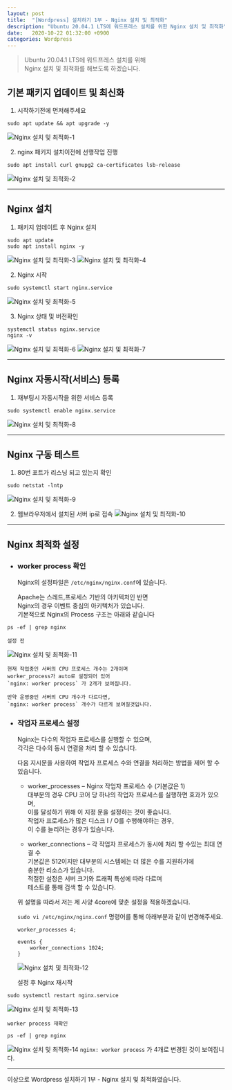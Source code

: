 ```yaml
---
layout: post
title:  "[Wordpress] 설치하기 1부 - Nginx 설치 및 최적화"
description: "Ubuntu 20.04.1 LTS에 워드프레스 설치를 위한 Nginx 설치 및 최적화"
date:   2020-10-22 01:32:00 +0900
categories: Wordpress
---
```

>Ubuntu 20.04.1 LTS에 워드프레스 설치를 위해  
>Nginx 설치 및 최적화를 해보도록 하겠습니다.

## 기본 패키지 업데이트 및 최신화

1. 시작하기전에 먼저해주세요
```
sudo apt update && apt upgrade -y
```
![Nginx 설치 및 최적화-1](/assets/images/2020-10-22/nginx-installation-and-optimization-1.png)

2. nginx 패키지 설치이전에 선행작업 진행  
```
sudo apt install curl gnupg2 ca-certificates lsb-release
```
![Nginx 설치 및 최적화-2](/assets/images/2020-10-22/nginx-installation-and-optimization-2.png)

--- 

## Nginx 설치
1. 패키지 업데이트 후 Nginx 설치  
```
sudo apt update
sudo apt install nginx -y
```
![Nginx 설치 및 최적화-3](/assets/images/2020-10-22/nginx-installation-and-optimization-3.png)
![Nginx 설치 및 최적화-4](/assets/images/2020-10-22/nginx-installation-and-optimization-4.png)

2. Nginx 시작
```
sudo systemctl start nginx.service
```
![Nginx 설치 및 최적화-5](/assets/images/2020-10-22/nginx-installation-and-optimization-5.png)

3. Nginx 상태 및 버전확인
```
systemctl status nginx.service
nginx -v
```
![Nginx 설치 및 최적화-6](/assets/images/2020-10-22/nginx-installation-and-optimization-6.png)
![Nginx 설치 및 최적화-7](/assets/images/2020-10-22/nginx-installation-and-optimization-7.png)

---

## Nginx 자동시작(서비스) 등록
1. 재부팅시 자동시작을 위한 서비스 등록  
```
sudo systemctl enable nginx.service
```
![Nginx 설치 및 최적화-8](/assets/images/2020-10-22/nginx-installation-and-optimization-8.png)

---

## Nginx 구동 테스트
1. 80번 포트가 리스닝 되고 있는지 확인  
```
sudo netstat -lntp
```
![Nginx 설치 및 최적화-9](/assets/images/2020-10-22/nginx-installation-and-optimization-9.png)

2. 웹브라우저에서 설치된 서버 ip로 접속
![Nginx 설치 및 최적화-10](/assets/images/2020-10-22/nginx-installation-and-optimization-10.png)

---

## Nginx 최적화 설정
* ### worker process 확인
    Nginx의 설정파일은 `/etc/nginx/nginx.conf`에 있습니다.  

    Apache는 스레드,프로세스 기반의 아키텍처인 반면  
    Nginx의 경우 이벤트 중심의 아키텍처가 있습니다.  
    기본적으로 Nginx의 Process 구조는 아래와 같습니다
```
ps -ef | grep nginx
```

    설정 전
![Nginx 설치 및 최적화-11](/assets/images/2020-10-22/nginx-installation-and-optimization-11.png)

    현재 작업중인 서버의 CPU 프로세스 개수는 2개이며  
    worker_process가 auto로 설정되어 있어  
    `nginx: worker process` 가 2개가 보여집니다.

    만약 운영중인 서버의 CPU 개수가 다르다면,  
    `nginx: worker process` 개수가 다르게 보여질것입니다.


* ### 작업자 프로세스 설정
    Nginx는 다수의 작업자 프로세스를 실행할 수 있으며,  
    각각은 다수의 동시 연결을 처리 할 수 ​​있습니다.

    다음 지시문을 사용하여 작업자 프로세스 수와 연결을 처리하는 방법을 제어 할 수 있습니다.

    * worker_processes – Nginx 작업자 프로세스 수 (기본값은 1)  
        대부분의 경우 CPU 코어 당 하나의 작업자 프로세스를 실행하면 효과가 있으며,  
        이를 달성하기 위해 이 지정 문을 설정하는 것이 좋습니다.  
        작업자 프로세스가 많은 디스크 I / O를 수행해야하는 경우,  
        이 수를 늘리려는 경우가 있습니다.

    * worker_connections – 각 작업자 프로세스가 동시에 처리 할 수있는 최대 연결 수  
        기본값은 512이지만 대부분의 시스템에는 더 많은 수를 지원하기에  
        충분한 리소스가 있습니다.  
        적절한 설정은 서버 크기와 트래픽 특성에 따라 다르며  
        테스트를 통해 검색 할 수 있습니다.  

    위 설명을 따라서 저는 제 사양 4core에 맞춘 설정을 적용하겠습니다.

    `sudo vi /etc/nginx/nginx.conf` 명령어를 통해 아래부분과 같이 변경해주세요.   
    ```
    worker_processes 4;

    events {
        worker_connections 1024;
    }
    ```
    ![Nginx 설치 및 최적화-12](/assets/images/2020-10-22/nginx-installation-and-optimization-12.png)

    설정 후 Nginx 재시작
```
sudo systemctl restart nginx.service
```
![Nginx 설치 및 최적화-13](/assets/images/2020-10-22/nginx-installation-and-optimization-13.png)

    worker process 재확인
```
ps -ef | grep nginx
```
![Nginx 설치 및 최적화-14](/assets/images/2020-10-22/nginx-installation-and-optimization-14.png)
`nginx: worker process` 가 4개로 변경된 것이 보여집니다.

---

이상으로 Wordpress 설치하기 1부 - Nginx 설치 및 최적화였습니다.